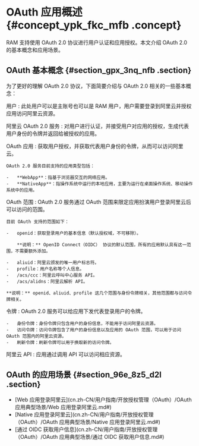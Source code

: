 # OAuth 应用概述 {#concept_ypk_fkc_mfb .concept}

RAM 支持使用 OAuth 2.0 协议进行用户认证和应用授权。本文介绍 OAuth 2.0 的基本概念和应用场景。

## OAuth 基本概念 {#section_gpx_3nq_nfb .section}

为了更好的理解 OAuth 2.0 协议，下面简要介绍与 OAuth 2.0 相关的一些基本概念：

 用户
 :   此处用户可以是主账号也可以是 RAM 用户，用户需要登录到阿里云并授权应用访问阿里云资源。

  阿里云 OAuth 2.0 服务
 :   对用户进行认证，并接受用户对应用的授权，生成代表用户身份的令牌并返回给被授权的应用。

  OAuth 应用
 :   获取用户授权，并获取代表用户身份的令牌，从而可以访问阿里云。

    OAuth 2.0 服务目前支持的应用类型包括：

    -   **WebApp**：指基于浏览器交互的网络应用。
    -   **NativeApp**：指操作系统中运行的本地应用，主要为运行在桌面操作系统、移动操作系统中的应用。

  OAuth 范围
 :   OAuth 2.0 服务通过 OAuth 范围来限定应用扮演用户登录阿里云后可以访问的范围。

    目前 OAuth 支持的范围如下：

    -   openid：获取登录用户的基本信息（默认授权域，不可移除）。

        **说明：** OpenID Connect（OIDC） 协议的默认范围，所有的应用默认具有这一范围，不需要额外添加。

    -   aliuid：阿里云颁发的唯一用户标志符。
    -   profile：用户名称等个人信息。
    -   /acs/ccc：阿里云呼叫中心服务 API。
    -   /acs/alidns：阿里云解析 API。

    **说明：** openid、aliuid、profile 这几个范围与身份令牌相关，其他范围都与访问令牌相关。

  令牌
 :   OAuth 2.0 服务可以给应用下发代表登录用户的令牌。

    -   身份令牌：身份令牌只包含用户的身份信息，不能用于访问阿里云资源。
    -   访问令牌：访问令牌包含了用户的身份信息以及应用的 OAuth 范围，可以用于访问 OAuth 范围内的阿里云资源。
    -   刷新令牌：刷新令牌可以用于换取新的访问令牌。

  阿里云 API
 :   应用通过调用 API 可以访问相应资源。

 ## OAuth 的应用场景 {#section_96e_8z5_d2l .section}

-   [Web 应用登录阿里云](cn.zh-CN/用户指南/开放授权管理（OAuth）/OAuth 应用典型场景/Web 应用登录阿里云.md#)
-   [Native 应用登录阿里云](cn.zh-CN/用户指南/开放授权管理（OAuth）/OAuth 应用典型场景/Native 应用登录阿里云.md#)
-   [通过 OIDC 获取用户信息](cn.zh-CN/用户指南/开放授权管理（OAuth）/OAuth 应用典型场景/通过 OIDC 获取用户信息.md#)

